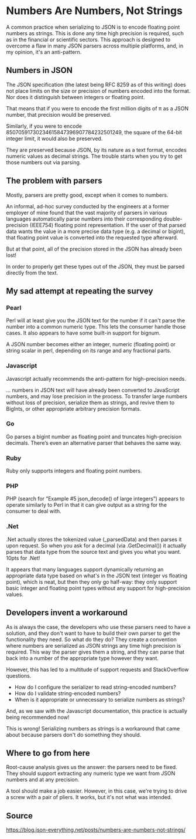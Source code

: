 # Numbers Are Numbers, Not Strings
A common practice when serializing to JSON is to encode floating point numbers as strings. This is done any time high precision is required, such as in the financial or scientific sectors. This approach is designed to overcome a flaw in many JSON parsers across multiple platforms, and, in my opinion, it's an anti-pattern.

## Numbers in JSON
The JSON specification (the latest being RFC 8259 as of this writing) does not place limits on the size or precision of numbers encoded into the format. Nor does it distinguish between integers or floating point.

That means that if you were to encode the first million digits of π as a JSON number, that precision would be preserved.

Similarly, if you were to encode 85070591730234615847396907784232501249, the square of the 64-bit integer limit, it would also be preserved.

They are preserved because JSON, by its nature as a text format, encodes numeric values as decimal strings. The trouble starts when you try to get those numbers out via parsing.

## The problem with parsers
Mostly, parsers are pretty good, except when it comes to numbers.

An informal, ad-hoc survey conducted by the engineers at a former employer of mine found that the vast majority of parsers in various languages automatically parse numbers into their corresponding double-precision (IEEE754) floating point representation. If the user of that parsed data wants the value in a more precise data type (e.g. a decimal or bigint), that floating point value is converted into the requested type afterward.

But at that point, all of the precision stored in the JSON has already been lost!

In order to properly get these types out of the JSON, they must be parsed directly from the text.

## My sad attempt at repeating the survey
### Pearl
Perl will at least give you the JSON text for the number if it can't parse the number into a common numeric type. This lets the consumer handle those cases. It also appears to have some built-in support for bignum.

A JSON number becomes either an integer, numeric (floating point) or string scalar in perl, depending on its range and any fractional parts.

### Javascript
Javascript actually recommends the anti-pattern for high-precision needs.

… numbers in JSON text will have already been converted to JavaScript numbers, and may lose precision in the process. To transfer large numbers without loss of precision, serialize them as strings, and revive them to BigInts, or other appropriate arbitrary precision formats.

### Go
Go parses a bigint number as floating point and truncates high-precision decimals. There’s even an alternative parser that behaves the same way.

### Ruby
Ruby only supports integers and floating point numbers.

### PHP
PHP (search for “Example #5 json_decode() of large integers”) appears to operate similarly to Perl in that it can give output as a string for the consumer to deal with.

### .Net
.Net actually stores the tokenized value (_parsedData) and then parses it upon request. So when you ask for a decimal (via .GetDecimal()) it actually parses that data type from the source text and gives you what you want. 10pts for .Net!

It appears that many languages support dynamically returning an appropriate data type based on what's in the JSON text (integer vs floating point), which is neat, but then they only go half-way: they only support basic integer and floating point types without any support for high-precision values.

## Developers invent a workaround
As is always the case, the developers who use these parsers need to have a solution, and they don't want to have to build their own parser to get the functionality they need. So what do they do? They create a convention where numbers are serialized as JSON strings any time high precision is required. This way the parser gives them a string, and they can parse that back into a number of the appropriate type however they want.

However, this has led to a multitude of support requests and StackOverflow questions.
* How do I configure the serializer to read string-encoded numbers?
* How do I validate string-encoded numbers?
* When is it appropriate or unnecessary to serialize numbers as strings?

And, as we saw with the Javascript documentation, this practice is actually being recommended now!

This is wrong! Serializing numbers as strings is a workaround that came about because parsers don't do something they should.

## Where to go from here
Root-cause analysis gives us the answer: the parsers need to be fixed. They should support extracting any numeric type we want from JSON numbers and at any precision.

A tool should make a job easier. However, in this case, we're trying to drive a screw with a pair of pliers. It works, but it's not what was intended.


## Source
https://blog.json-everything.net/posts/numbers-are-numbers-not-strings/
